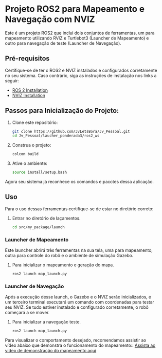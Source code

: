 # Projeto ROS2 para Mapeamento e Navegação com NVIZ

Este é um projeto ROS2 que inclui dois conjuntos de ferramentas, um para mapeamento utilizando RVIZ e Turtlebot3 (Launcher de Mapeamento) e outro para navegação de teste (Launcher de Navegação).

## Pré-requisitos

Certifique-se de ter o ROS2 e NVIZ instalados e configurados corretamente no seu sistema. Caso contrário, siga as instruções de instalação nos links a seguir:
- [ROS 2 Installation](https://rmnicola.github.io/m8-ec-encontros/sprint1/encontro1/setup-ros)
- [NVIZ Installation](https://rmnicola.github.io/m8-ec-encontros/sprint2/encontro4/nav2)

## Passos para Inicialização do Projeto:

1. Clone este repositório:

   ```bash
   git clone https://github.com/JvLetsBora/Jv_Pessoal.git
   cd Jv_Pessoal/laucher_ponderada3/ros2_ws


2. Construa o projeto:

    ```bash
    colcon build


3. Ative o ambiente:

    ```bash
    source install/setup.bash

Agora seu sistema já reconhece os comandos e pacotes dessa aplicação.

## Uso
Para o uso dessas ferramentas certifique-se de estar no diretório correto:
1. Entrar no diretório de laçamentos.
    ```bash
    cd src/my_package/launch

### Launcher de Mapeamento
Este launcher abrirá três ferramentas na sua tela, uma para mapeamento, outra para controle do robô e o ambiente de simulação Gazebo.

1. Para inicializar o mapeamento e geração do mapa.
    ```bash
    ros2 launch map_launch.py

### Launcher de Navegação
Após a execução desse launch, o Gazebo e o NVIZ serão inicializados, e um terceiro terminal executará um comando com coordenadas para testar seu NVIZ. Se tudo estiver instalado e configurado corretamente, o robô começará a se mover.

1. Para inicializar a navegação teste.
    ```bash
    ros2 launch map_launch.py


Para visualizar o comportamento desejado, recomendamos assistir ao vídeo abaixo que demonstra o funcionamento do mapeamento::
[Assista ao vídeo de demonstração do mapeamento aqui](https://drive.google.com/file/d/17IQbyCZW2-DupMsvM5Pft-qFq78kt6Y1/view?usp=sharing)
